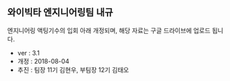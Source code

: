 ## 와이빅타 엔지니어링팀 내규
<p>엔지니어링 액팅기수의 입회 아래 개정되며, 해당 자료는 구글 드라이브에 업로드 됩니다.</p>

- ver : 3.1
- 개정 : 2018-08-04
- 추진 : 팀장 11기 김현우, 부팀장 12기 김태오

 

